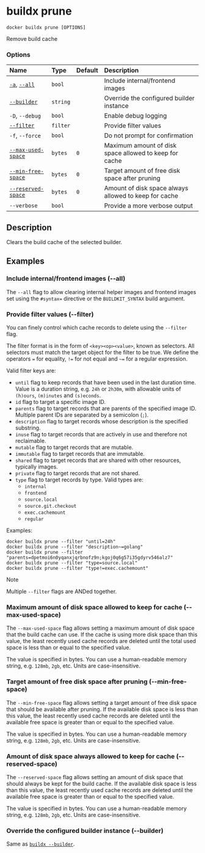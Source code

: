 # buildx prune

```text
docker buildx prune [OPTIONS]
```

<!---MARKER_GEN_START-->
Remove build cache

### Options

| Name                                  | Type     | Default | Description                                            |
|:--------------------------------------|:---------|:--------|:-------------------------------------------------------|
| [`-a`](#all), [`--all`](#all)         | `bool`   |         | Include internal/frontend images                       |
| [`--builder`](#builder)               | `string` |         | Override the configured builder instance               |
| `-D`, `--debug`                       | `bool`   |         | Enable debug logging                                   |
| [`--filter`](#filter)                 | `filter` |         | Provide filter values                                  |
| `-f`, `--force`                       | `bool`   |         | Do not prompt for confirmation                         |
| [`--max-used-space`](#max-used-space) | `bytes`  | `0`     | Maximum amount of disk space allowed to keep for cache |
| [`--min-free-space`](#min-free-space) | `bytes`  | `0`     | Target amount of free disk space after pruning         |
| [`--reserved-space`](#reserved-space) | `bytes`  | `0`     | Amount of disk space always allowed to keep for cache  |
| `--verbose`                           | `bool`   |         | Provide a more verbose output                          |


<!---MARKER_GEN_END-->

## Description

Clears the build cache of the selected builder.

## Examples

### <a name="all"></a> Include internal/frontend images (--all)

The `--all` flag to allow clearing internal helper images and frontend images
set using the `#syntax=` directive or the `BUILDKIT_SYNTAX` build argument.

### <a name="filter"></a> Provide filter values (--filter)

You can finely control which cache records to delete using the `--filter` flag.

The filter format is in the form of `<key><op><value>`, known as selectors. All
selectors must match the target object for the filter to be true. We define the
operators `=` for equality, `!=` for not equal and `~=` for a regular
expression.

Valid filter keys are:
- `until` flag to keep records that have been used in the last duration time.
  Value is a duration string, e.g. `24h` or `2h30m`, with allowable units of
  `(h)ours`, `(m)inutes` and `(s)econds`.
- `id` flag to target a specific image ID.
- `parents` flag to target records that are parents of the
  specified image ID. Multiple parent IDs are separated by a semicolon (`;`).
- `description` flag to target records whose description is the specified
  substring.
- `inuse` flag to target records that are actively in use and therefore not
  reclaimable.
- `mutable` flag to target records that are mutable.
- `immutable` flag to target records that are immutable.
- `shared` flag to target records that are shared with other resources,
  typically images.
- `private` flag to target records that are not shared.
- `type` flag to target records by type. Valid types are:
  - `internal`
  - `frontend`
  - `source.local`
  - `source.git.checkout`
  - `exec.cachemount`
  - `regular`

Examples:

```console
docker buildx prune --filter "until=24h"
docker buildx prune --filter "description~=golang"
docker buildx prune --filter "parents=dpetmoi6n0yqanxjqrbnofz9n;kgoj0q6g57i35gdyrv546alz7"
docker buildx prune --filter "type=source.local"
docker buildx prune --filter "type!=exec.cachemount"
```

> [!NOTE]
> Multiple `--filter` flags are ANDed together.

### <a name="max-used-space"></a> Maximum amount of disk space allowed to keep for cache (--max-used-space)

The `--max-used-space` flag allows setting a maximum amount of disk space
that the build cache can use. If the cache is using more disk space than this
value, the least recently used cache records are deleted until the total
used space is less than or equal to the specified value.

The value is specified in bytes. You can use a human-readable memory string,
e.g. `128mb`, `2gb`, etc. Units are case-insensitive.

### <a name="min-free-space"></a> Target amount of free disk space after pruning (--min-free-space)

The `--min-free-space` flag allows setting a target amount of free disk space
that should be available after pruning. If the available disk space is less
than this value, the least recently used cache records are deleted until
the available free space is greater than or equal to the specified value.

The value is specified in bytes. You can use a human-readable memory string,
e.g. `128mb`, `2gb`, etc. Units are case-insensitive.

### <a name="reserved-space"></a> Amount of disk space always allowed to keep for cache (--reserved-space)

The `--reserved-space` flag allows setting an amount of disk space that
should always be kept for the build cache. If the available disk space is less
than this value, the least recently used cache records are deleted until
the available free space is greater than or equal to the specified value.

The value is specified in bytes. You can use a human-readable memory string,
e.g. `128mb`, `2gb`, etc. Units are case-insensitive.

### <a name="builder"></a> Override the configured builder instance (--builder)

Same as [`buildx --builder`](buildx.md#builder).
